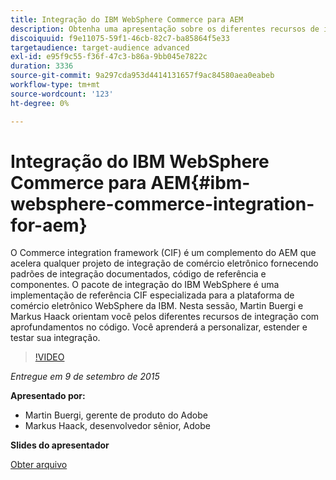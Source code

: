 ```yaml
---
title: Integração do IBM WebSphere Commerce para AEM
description: Obtenha uma apresentação sobre os diferentes recursos de integração com aprofundamentos do código. Saiba como personalizar, estender e testar a integração.
discoiquuid: f9e11075-59f1-46cb-82c7-ba85864f5e33
targetaudience: target-audience advanced
exl-id: e95f9c55-f36f-47c3-b86a-9bb045e7822c
duration: 3336
source-git-commit: 9a297cda953d4414131657f9ac84580aea0eabeb
workflow-type: tm+mt
source-wordcount: '123'
ht-degree: 0%

---
```


# Integração do IBM WebSphere Commerce para AEM{#ibm-websphere-commerce-integration-for-aem}

O Commerce integration framework (CIF) é um complemento do AEM que acelera qualquer projeto de integração de comércio eletrônico fornecendo padrões de integração documentados, código de referência e componentes. O pacote de integração do IBM WebSphere é uma implementação de referência CIF especializada para a plataforma de comércio eletrônico WebSphere da IBM. Nesta sessão, Martin Buergi e Markus Haack orientam você pelos diferentes recursos de integração com aprofundamentos no código. Você aprenderá a personalizar, estender e testar sua integração.

>[!VIDEO](https://video.tv.adobe.com/v/19375/?quality=9)

*Entregue em 9 de setembro de 2015*

**Apresentado por:**

* Martin Buergi, gerente de produto do Adobe
* Markus Haack, desenvolvedor sênior, Adobe

**Slides do apresentador**

[Obter arquivo](assets/150909-aem-gems-ibm-websphere-commerce-integration.pdf)
<!--
[Get back to the Overview](https://helpx.adobe.com/experience-manager/kt/eseminars/gems/aem-index.html)
-->
